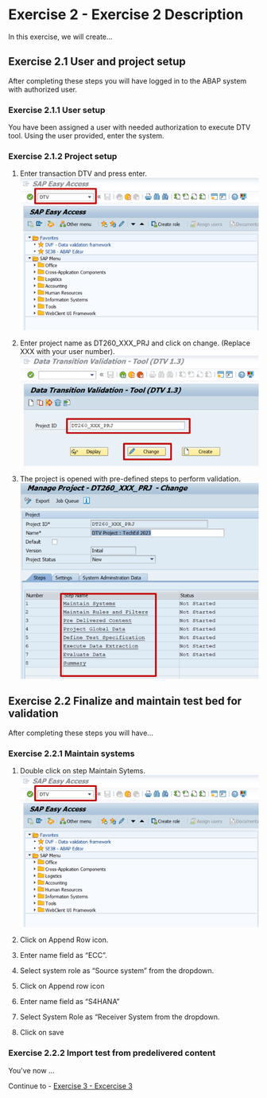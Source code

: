 # Exercise 2 - Exercise 2 Description

In this exercise, we will create...

## Exercise 2.1 User and project setup

After completing these steps you will have logged in to the ABAP system with authorized user.

### Exercise 2.1.1 User setup
You have been assigned a user with needed authorization to execute DTV tool. Using the user provided, enter the system. 

### Exercise 2.1.2 Project setup

1. Enter transaction DTV and press enter.
<br>![Alt text](dtv_001.png)

2. Enter project name as DT260_XXX_PRJ and click on change.
(Replace XXX with your user number).
<br>![Alt text](dtv_002.png)

3. The project is opened with pre-defined steps to perform validation.
<br>![Alt text](dtv_003.png)


## Exercise 2.2 Finalize and maintain test bed for validation

After completing these steps you will have...

### Exercise 2.2.1 Maintain systems
1. Double click on step Maintain Sytems.
<br>![Alt text](dtv_001.png)

2. Click on Append Row icon.

3. Enter name field as “ECC”.

4. Select system role as “Source system” from the dropdown.

5. Click on Append row icon

6. Enter name field as “S4HANA”

7. Select System Role as “Receiver System from the dropdown.

8. Click on save



### Exercise 2.2.2 Import test from predelivered content



You've now ...

Continue to - [Exercise 3 - Excercise 3 ](../ex3/README.md)
